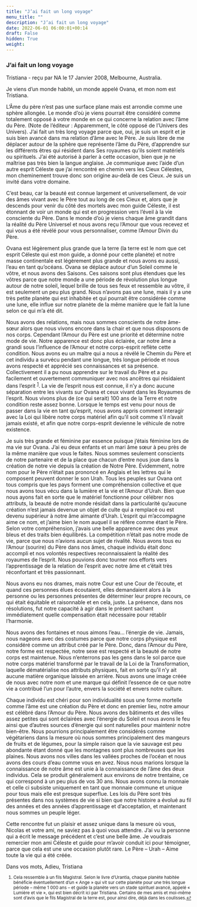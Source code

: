 ```yaml
---
title: "J’ai fait un long voyage"
menu_title: ""
description: "J’ai fait un long voyage"
date: 2022-06-01 06:00:01+00:14
draft: False
hidden: True
weight:
---
```

### J’ai fait un long voyage

Tristiana - reçu par NA le 17 Janvier 2008, Melbourne, Australia.

Je viens d’un monde habité, un monde appelé Ovana, et mon nom est Tristiana.

L’Âme du père n’est pas une surface plane mais est arrondie comme une sphère allongée. Le monde d’où je viens pourrait être considéré comme totalement opposé à votre monde en ce qui concerne la relation avec l’âme du Père. (Note de l’éditeur : Apparemment, le côté opposé de l’Univers des Univers). J’ai fait un très long voyage parce que, oui, je suis un esprit et je suis bien avancé dans ma relation d’âme avec le Père. Je suis libre de me déplacer autour de la sphère que représente l’âme du Père, d’apprendre sur les différents êtres qui résident dans Ses royaumes qu’ils soient matériels ou spirituels. J’ai été autorisé à parler à cette occasion, bien que je ne maîtrise pas très bien la langue anglaise. Je communique avec l’aide d’un autre esprit Céleste que j’ai rencontré en chemin vers les Cieux Célestes, mon cheminement trouve donc son origine au-delà de ces Cieux. Je suis un invité dans votre domaine.

C’est beau, car la beauté est connue largement et universellement, de voir des âmes vivant avec le Père tout au long de ces Cieux et, alors que je descends pour venir du côté des mortels avec mon guide Céleste, il est étonnant de voir un monde qui est en progression vers l’éveil à la vie consciente du Père. Dans le monde d’où je viens chaque âme grandit dans la réalité du Père Universel et nous avons reçu l’Amour que vous recevez et qui vous a été révélé pour vous personnaliser, comme l’Amour Divin du Père.

Ovana est légèrement plus grande que la terre (la terre est le nom que cet esprit Céleste qui est mon guide, a donné pour cette planète) et notre masse continentale est légèrement plus grande et nous avons eu aussi, l’eau en tant qu’océans. Ovana se déplace autour d’un Soleil comme le vôtre, et nous avons des Saisons. Ces saisons sont plus étendues que les vôtres parce que notre monde a une période de révolution plus longue autour de notre soleil, lequel brille de tous ses feux et ressemble au vôtre, il est seulement un peu plus grand. Nous n’avons pas une lune, mais il y a une très petite planète qui est inhabitée et qui pourrait être considérée comme une lune, elle influe sur notre planète de la même manière que le fait la lune selon ce qui m’a été dit.

Nous avons des relations, mais nous sommes conscients de notre âme-sœur alors que nous vivons encore dans la chair et que nous disposons de nos corps. Cependant l’Amour du Père est une priorité et détermine notre mode de vie. Notre apparence est donc plus éclairée, car notre âme a grandi sous l’influence de l’Amour et notre corps-esprit reflète cette condition. Nous avons eu un maître qui a nous a révélé le Chemin du Père et cet individu a survécu pendant une longue, très longue période et nous avons respecté et apprécié ses connaissances et sa présence. Collectivement il a pu nous apprendre sur le travail du Père et a pu facilement et ouvertement communiquer avec nos ancêtres qui résidaient dans l’esprit <sup id="a1">[1](#f1)</sup>. La vie de l’esprit nous est connue, il n’y a donc aucune séparation entre les vivants sur Ovana et ceux vivant dans les Royaumes de l’esprit. Nous vivons plus de (ce qui serait) 100 ans de la Terre et notre condition reste assez bonne. Lorsque le temps est venu pour nous de passer dans la vie en tant qu’esprit, nous avons appris comment interagir avec la Loi qui libère notre corps matériel afin qu’il soit comme s’il n’avait jamais existé, et afin que notre corps-esprit devienne le véhicule de notre existence.

Je suis très grande et féminine par essence puisque j’étais féminine lors de ma vie sur Ovana. J’ai eu deux enfants et un mari âme sœur à peu près de la même manière que vous le faites. Nous sommes seulement conscients de notre partenaire et de la place que chacun d’entre nous joue dans la création de notre vie depuis la création de Notre Père. Évidemment, notre nom pour le Père n’était pas prononcé en Anglais et les lettres qui le composent peuvent donner le son Urah. Tous les peuples sur Ovana ont tous compris que les pays forment une compréhension collective et que nous avons tous vécu dans la lumière et la vie et l’Amour d’Urah. Bien que nous ayons fait en sorte que le matériel fonctionne pour célébrer nos attributs, la beauté de notre monde résidait dans la particularité qu’aucune création n’est jamais devenue un objet de culte qui a remplacé ou est devenu supérieur à notre âme aimante d’Urah. L’esprit qui m’accompagne aime ce nom, et j’aime bien le nom auquel il se réfère comme étant le Père. Selon votre compréhension, j’avais une belle apparence avec des yeux bleus et des traits bien équilibrés. La compétition n’était pas notre mode de vie, parce que nous n’avions aucun sujet de rivalité. Nous avons tous eu l’Amour (sourire) du Père dans nos âmes, chaque individu était donc accompli et nos volontés respectives reconnaissaient la réalité des royaumes de l’esprit. Nous pouvions donc tourner nos efforts vers l’apprentissage de la relation de l’esprit avec notre âme et c’était très réconfortant et très passionnant.

Nous avons eu nos drames, mais notre Cour est une Cour de l’écoute, et quand ces personnes élues écoutaient, elles demandaient alors à la personne ou les personnes présentes de déterminer leur propre recours, ce qui était équitable et raisonnable et en cela, juste. La présence, dans nos résolutions, fut notre capacité à agir dans le présent sachant immédiatement quelle compensation était nécessaire pour rétablir l’harmonie.

Nous avons des fontaines et nous aimons l’eau… l’énergie de vie. Jamais, nous nageons avec des costumes parce que notre corps physique est considéré comme un attribut créé par le Père. Donc, dans l’Amour du Père, notre forme est respectée, notre sexe est respecté et la beauté de notre corps est maintenue. Nous n’enterrons pas les gens dans le sol parce que notre corps matériel transformé par le travail de la Loi de la Transformation, laquelle dématérialise nos attributs physiques, fait en sorte qu’il n’y ait aucune matière organique laissée en arrière. Nous avons une image créée de nous avec notre nom et une marque qui définit l’essence de ce que notre vie a contribué l’un pour l’autre, envers la société et envers notre culture.

Chaque individu est chéri pour son individualité sous une forme mortelle comme l’âme est une création du Père et donc en premier lieu, notre amour est célébré dans l’Amour du Père. Nous avons des bâtiments et des villes assez petites qui sont éclairées avec l’énergie du Soleil et nous avons le feu ainsi que d’autres sources d’énergie qui sont naturelles pour maintenir notre bien-être. Nous pourrions principalement être considérés comme végétariens dans la mesure où nous sommes principalement des mangeurs de fruits et de légumes, pour la simple raison que la vie sauvage est peu abondante étant donné que les montagnes sont plus nombreuses que les plaines. Nous avons nos villes dans les vallées proches de l’océan et nous avons des cours d’eau comme vous en avez. Nous nous marions lorsque la connaissance de notre âme est unie à la connaissance de l’âme des deux individus. Cela se produit généralement aux environs de notre trentaine, ce qui correspond à un peu plus de vos 30 ans. Nous avons connu la monnaie et celle ci subsiste uniquement en tant que monnaie commune et unique pour tous mais elle est presque superflue. Les lois du Père sont très présentes dans nos systèmes de vie si bien que notre histoire a évolué au fil des années et des années d’apprentissage et d’acceptation, et maintenant nous sommes un peuple léger.

Cette rencontre fut un plaisir et assez unique dans la mesure où vous, Nicolas et votre ami, ne saviez pas à quoi vous attendre. J’ai vu la personne qui a écrit le message précédent et c’est une belle âme. Je voudrais remercier mon ami Céleste et guide pour m’avoir conduit ici pour témoigner, parce que cela est une une occasion plutôt rare. Le Père – Urah – Aime toute la vie qui a été créée.

Dans vos mots, Adieu, Tristiana
<small>

1. <large id="f1"> Cela ressemble à un fils Magistral. Selon le livre d’Urantia, chaque planète habitée bénéficie éventuellement d’un « Ange » qui vit sur cette planète pour une très longue période – même 1 000 ans – et guide la planète vers un stade spirituel avancé, appelé « Lumière et vie », qui est bien décrit ici par Tristiana. Certains de mes amis et moi-même sont d’avis que le fils Magistral de la terre est, pour ainsi dire, déjà dans les coulisses.[↩](#a1)
